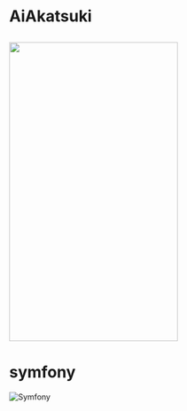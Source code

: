 # AiAkatsuki
##
  <div><img src="https://github.com/88vipProdev/88vipProdev/assets/78223210/112d9963-3aec-4730-a7d1-0d982125a818" width=304px height =540px></div>
  
# symfony 
![Symfony](https://img.shields.io/badge/symfony-%23000000.svg?style=for-the-badge&logo=symfony&logoColor=white)
